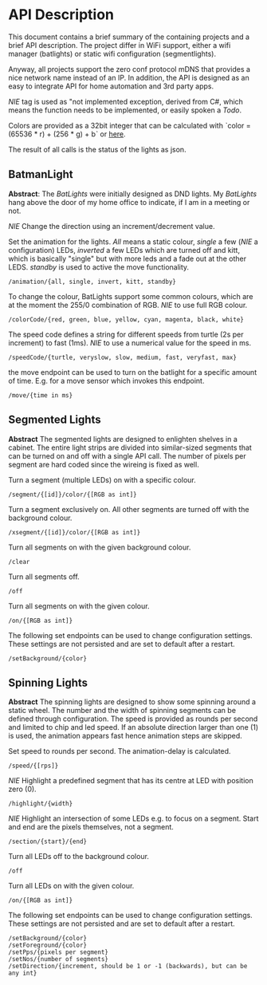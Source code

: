 # API Description

This document contains a brief summary of the containing projects and a brief API description. The project differ in WiFi support, either a wifi manager (batlights) or static wifi configuration (segmentlights).

Anyway, all projects support the zero conf protocol mDNS that provides a nice network name instead of an IP. In addition, the API is designed as an easy to integrate API for home automation and 3rd party apps.

_NIE_ tag is used as "not implemented exception, derived from C#, which means the function needs to be implemented, or easily spoken a _Todo_.

Colors are provided as a 32bit integer that can be calculated with ˋcolor = (65536 * r) + (256 * g) + bˋ or [here](https://www.checkyourmath.com/convert/color/rgb_decimal.php).

The result of all calls is the status of the lights as json.

## BatmanLight

**Abstract**: The _BatLights_ were initially designed as DND lights. My _BatLights_ hang above the door of my home office to indicate, if I am in a meeting or not.

_NIE_ Change the direction using an increment/decrement value.

Set the animation for the lights. _All_ means a static colour, _single_ a few (_NIE_ a configuration) LEDs, _inverted_ a few LEDs which are turned off and kitt, which is basically "single" but with more leds and a fade out at the other LEDS. _standby_ is used to active the move functionality.

    /animation/{all, single, invert, kitt, standby}

To change the colour, BatLights support some common colours, which are at the moment the 255/0 combination of RGB. _NIE_ to use full RGB colour.

    /colorCode/{red, green, blue, yellow, cyan, magenta, black, white}

The speed code defines a string for different speeds from turtle (2s per increment) to fast (1ms). _NIE_ to use a numerical value for the speed in ms. 

    /speedCode/{turtle, veryslow, slow, medium, fast, veryfast, max}

the move endpoint can be used to turn on the batlight for a specific amount of time. E.g. for a move sensor which invokes this endpoint.

    /move/{time in ms}

## Segmented Lights

**Abstract** The segmented lights are designed to enlighten shelves in a cabinet. The entire light strips are divided into similar-sized segments that can be turned on and off with a single API call. The number of pixels per segment are hard coded since the wireing is fixed as well.

Turn a segment (multiple LEDs) on with a specific colour. 

    /segment/{[id]}/color/{[RGB as int]}

Turn a segment exclusively on. All other segments are turned off with the background colour.

    /xsegment/{[id]}/color/{[RGB as int]}

Turn all segments on with the given background colour.

    /clear

Turn all segments off.

    /off

Turn all segments on with the given colour.

    /on/{[RGB as int]}
    
The following set endpoints can be used to change configuration settings. These settings are not persisted and are set to default after a restart.

    /setBackground/{color}

## Spinning Lights

__Abstract__ The spinning lights are designed to show some spinning around a static wheel. The number and the width of spinning segments can be defined through configuration. The speed is provided as rounds per second and limited to chip and led speed. If an absolute direction larger than one (1) is used, the animation appears fast hence animation steps are skipped.

Set speed to rounds per second. The animation-delay is calculated.

    /speed/{[rps]}

_NIE_ Highlight a predefined segment that has its centre at LED with position zero (0).

    /highlight/{width}

_NIE_ Highlight an intersection of some LEDs e.g. to focus on a segment. Start and end are the pixels themselves, not a segment.

    /section/{start}/{end}

Turn all LEDs off to the background colour.

    /off

Turn all LEDs on with the given colour.

    /on/{[RGB as int]}
    
The following set endpoints can be used to change configuration settings. These settings are not persisted and are set to default after a restart.

    /setBackground/{color}
    /setForeground/{color}
    /setPps/{pixels per segment}
    /setNos/{number of segments}
    /setDirection/{increment, should be 1 or -1 (backwards), but can be any int}
